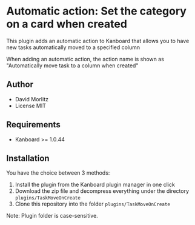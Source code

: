 Automatic action: Set the category on a card when created
=========================================================

This plugin adds an automatic action to Kanboard that allows you to
have new tasks automatically moved to a specified column

When adding an automatic action, the action name is shown as
"Automatically move task to a column when created"

Author
------

- David Morlitz
- License MIT

Requirements
------------

- Kanboard >= 1.0.44

Installation
------------

You have the choice between 3 methods:

1. Install the plugin from the Kanboard plugin manager in one click
2. Download the zip file and decompress everything under the directory `plugins/TaskMoveOnCreate`
3. Clone this repository into the folder `plugins/TaskMoveOnCreate`

Note: Plugin folder is case-sensitive.
